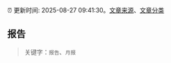 :alarm_clock: 更新时间: 2025-08-27 09:41:30。[文章来源](/README.md)、[文章分类](/TAGS.md)

## 报告


> 关键字：`报告`、`月报`



